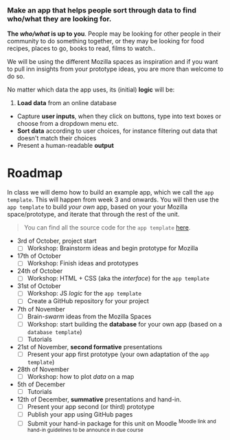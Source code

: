 ### Make an **app** that helps **people** sort through **data** to **find** who/what they are looking for.

**The *who/what* is up to you**. People may be looking for other people in their community to do something together, or they may be looking for food recipes, places to go, books to read, films to watch..

We will be using the different Mozilla spaces as inspiration and if you want to pull inn insights from your prototype ideas, you are more than welcome to do so.

No matter which data the app uses, its (initial) **logic** will be:

1. **Load data** from an online database
* Capture **user inputs**, when they click on buttons, type into text boxes or choose from a dropdown menu etc.
* **Sort data** according to user choices, for instance filtering out data that doesn't match their choices
* Present a human-readable **output**


# Roadmap

In class we will demo how to build an example app, which we call the `app template`. This will happen from week 3 and onwards. You will then use the `app template` to build *your own* app, based on your your Mozilla space/prototype, and iterate that through the rest of the unit.

> You can find all the source code for the `app template` [here](app-template).


* 3rd of October, project start
	* [ ] Workshop: Brainstorm ideas and begin prototype for Mozilla
* 17th of October
	* [ ] Workshop: Finish ideas and prototypes
* 24th of October
	* [ ] Workshop: HTML + CSS (aka the *interface*) for the `app template`
* 31st of October
	* [ ] Workshop: JS *logic* for the `app template`
	* [ ] Create a GitHub repository for your project
* 7th of November
	* [ ] Brain-*swarm* ideas from the Mozilla Spaces
	* [ ] Workshop: start building the **database** for your own app (based on a `database template`)  
	* [ ] Tutorials
* 21st of November, **second formative** presentations
	* [ ] Present your app first prototype (your own adaptation of the `app template`)
* 28th of November
	* [ ] Workshop: how to plot *data* on a map
* 5th of December
	* [ ] Tutorials
* 12th of December, **summative** presentations and hand-in.
	* [ ] Present your app second (or third) prototype
	* [ ] Publish your app using GitHub pages
	* [ ] Submit your hand-in package for this unit on Moodle <sup>Moodle link and hand-in guidelines to be announce in due course

<!--

### Inspiration

* ProductHunt
* Mobile NONONO (what was it called?)
* Panda feeds

### Tools

* PitchCard
* Firebase
* GitHub Pages
* jQuery


 * Leaflet or Google Maps API?

-->
